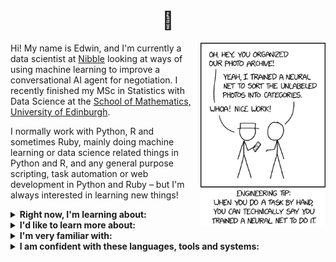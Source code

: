 <h1 align="center">
  👋
</h1>

<img src="/img/xkcd.png" width="200px" align="right"></img>

Hi! My name is Edwin, and I'm currently a data scientist at [Nibble](https://www.nibbletechnology.com/) looking at ways of using machine learning to improve a conversational AI agent for negotiation. I recently finished my MSc in Statistics with Data Science at the [School of Mathematics, University of Edinburgh](https://www.maths.ed.ac.uk/school-of-mathematics).

I normally work with Python, R and sometimes Ruby, mainly doing machine learning or data science related things in Python and R, and any general purpose scripting, task automation or web development in Python and Ruby – but I'm always interested in learning new things!

<details>
<summary>
    <b>Right now, I'm learning about:</b>
</summary>
<p>

- _Gaussian processes_
- _Data engineering_
- _AWS services_

</p>
</details>

<details>
<summary>
    <b>I'd like to learn more about:</b>
</summary>
<p>

- _Bayesian ML_: variational inference, probablistic graphical models (e.g. CRFs)
- _Statistical time series concepts_: autocorrelation, forecasting models (ARIMA, GARCH etc.)
- _State-of-the-art NLP language modelling techniques_: transformers, BERT and GPT-3
- _Ensemble classifiers_: bagging and boosting (with AdaBoost, XGBoost, LightGBM etc.)

</p>
</details>

<details>
<summary>
    <b>I'm very familiar with:</b>
</summary>
<p>

- _Common ML methods_: GLM, logistic regression, kNN, mixture models etc.
- _Neural networks_: mainly feed-forward and recurrent architectures, but also some knowledge and practice with CNNs
- _Sequence classification algorithms_: HMMs, RNNs (LSTM/GRU), DTW + kNN
- _Natural language processing_: word embeddings, attention, sentiment analysis
- _Statistical methodology_: likelihood-based inference (MLE, confidence intervals, etc.), Bayesian statistics, hypothesis testing

</p>
</details>

<details>
    <summary>
        <b>I am confident with these languages, tools and systems:</b>
    </summary>
    <p>
        <table>
            <thead>
                <tr>
                    <th align="center">
                        <a href="https://www.python.org/">
                            <img src="/img/python.svg" alt="Python" width="30px"/>
                        </a>
                    </th>
                    <th align="center">
                        <a href="https://www.ruby-lang.org/en/">
                            <img src="/img/ruby.svg" alt="Ruby" width="30px"/>
                        </a>
                    </th>
                    <th align="center">
                        <a href="https://www.r-project.org/about.html">
                            <img src="/img/r.svg" alt="R" width="30px"/>
                        </a>
                    </th>
                    <th align="center">
                        <a href="https://www.postgresql.org/">
                            <img src="/img/postgresql.svg" alt="PostgreSQL" width="30px"/>
                        </a>
                    </th>
                    <th align="center">
                        <a href="https://en.wikipedia.org/wiki/HTML">
                            <img src="/img/html.png" alt="HTML" width="30px"/>
                        </a>
                    </th>
                    <th align="center">
                        <a href="https://www.javascript.com/">
                            <img src="/img/js.png" alt="JavaScript" width="30px"/>
                        </a>
                    </th>
                    <th align="center">
                        <a href="https://en.wikipedia.org/wiki/CSS">
                            <img src="/img/css.png" alt="CSS" width="34px"/>
                        </a>
                        <a href="https://sass-lang.com/">
                            <img src="/img/sass.png" alt="SASS" width="30px"/>
                        </a>
                    </th>
                </tr>
                <tr>
                    <th align="center">
                        <a href="https://code.visualstudio.com/">
                            <img src="/img/vscode.png" alt="VS Code" width="30px"/>
                        </a>
                    </th>
                    <th align="center">
                        <a href="https://rstudio.com/">
                            <img src="/img/rstudio.svg" alt="RStudio" width="30px"/>
                        </a>
                    </th>
                    <th align="center">
                        <a href="https://git-scm.com/">
                            <img src="/img/git.svg" alt="Git" width="50px"/>
                        </a>
                        &nbsp;
                        <a href="https://github.com/">
                            <img src="/img/github.svg" alt="GitHub" width="30px"/>
                        </a>
                    </th>
                    <th align="center">
                        <a href="https://apple.com/macos">
                            <img src="/img/macos.png" alt="MacOS" width="30px"/>
                        </a>
                    </th>
                    <th align="center">
                        <a href="https://www.gnu.org/software/bash/">
                            <img src="/img/bash.png" alt="Bash" width="30px"/>
                        </a>
                    </th>
                    <th align="center">
                        <a href="https://docs.conda.io/en/latest/">
                            <img src="/img/conda.png" alt="Conda" width="30px"/>
                        </a>
                    </th>
                    <th align="center">
                        <a href="https://www.latex-project.org/">
                            <img src="/img/latex.svg" alt="LaTeX" width="45px"/>
                        </a>
                    </th>
                </tr>
            </thead>
        </table>
    </p>
</details>



<!--
### Libraries

<details>
<summary>
    <b>Python</b>
</summary>
<p>

[`numpy`](https://numpy.org/),
[`pandas`](https://pandas.pydata.org/),
[`scikit-learn`](https://scikit-learn.org/stable/),
[`scipy`](https://www.scipy.org/),
[`matplotlib`](https://matplotlib.org/),
[`seaborn`](https://seaborn.pydata.org/),
[`jupyter`](https://jupyter.org/),
[`tensorflow`](https://www.tensorflow.org/),
[`torch`](https://pytorch.org/),
[`librosa`](https://librosa.org/)

</p>
</details>

<details>
<summary>
    <b>Ruby</b>
</summary>
<p>

[`sinatra`](http://sinatrarb.com/),
[`rails`](https://rubyonrails.org/) <sup><em>(limited)</em></sup>,
[`activerecord`](https://guides.rubyonrails.org/active_record_basics.html),
[`thor`](http://whatisthor.com/),
[`nokogiri`](https://nokogiri.org/),
[`rake`](https://github.com/ruby/rake),
[`rspec`](https://rspec.info/)

</p>
</details>

<details>
<summary>
    <b>R</b>
</summary>
<p>

[`tidyverse`](https://www.tidyverse.org/) ([`ggplot2`](https://ggplot2.tidyverse.org/), [`tibble`](https://tibble.tidyverse.org/), [`tidyr`](https://tidyr.tidyverse.org/),
[`dplyr`](https://dplyr.tidyverse.org/)),
[`plotly`](https://plotly.com/r/),
[`rvest`](https://cran.r-project.org/web/packages/rvest/index.html),
[`mice`](https://amices.org/mice/),
[`rjags`](https://cran.r-project.org/web/packages/rjags/index.html),
[`rmarkdown`](https://rmarkdown.rstudio.com/)

</p>
</details>
-->
